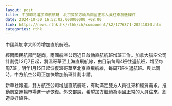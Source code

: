 ```yaml
---
layout: post
title: 中加即將增加直航航班　北京冀加方續為兩國正常人員往來創造條件
date: 2024-10-30 16:52:02.000000000 +08:00
link: https://news.rthk.hk/rthk/ch/component/k2/1776871-20241030.htm
categories: rthk
---
```


中國與加拿大即將增加直航航班。

經兩國民航部門磋商，兩國航空公司近日啟動直航航班增班工作。加拿大航空公司計劃從12月7日起，將溫哥華至上海直飛航線，由目前每周4班往返航班，增至每周7班；明年1月15日起恢復溫哥華至北京直飛航線，每周7班往返航班。與此同時，中方航空公司正加快增加航班計劃申請。

新華社報道，雙方航空公司增加直航航班，有助滿足雙方人員往來和經貿需求，推動航空運輸市場進一步恢復。外交部說，希望加方繼續為兩國正常的人員往來，創造良好條件。
